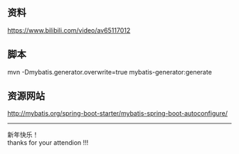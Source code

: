 ## 资料
https://www.bilibili.com/video/av65117012  

## 脚本
mvn -Dmybatis.generator.overwrite=true mybatis-generator:generate

## 资源网站
http://mybatis.org/spring-boot-starter/mybatis-spring-boot-autoconfigure/
  
------
新年快乐！  
thanks for your attendion !!!  


